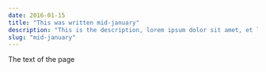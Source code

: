 ```yaml
---
date: 2016-01-15
title: "This was written mid-january"
description: "This is the description, lorem ipsum dolor sit amet, et lorem ipsum dolor. This is a greek text."
slug: "mid-january"
---
```


The text of the page
